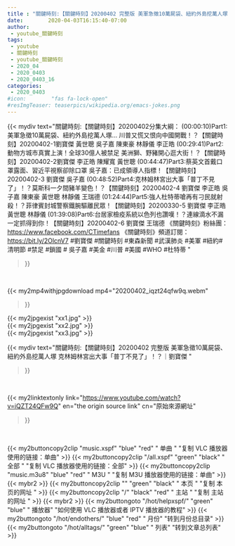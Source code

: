 ```yaml
---
title : "關鍵時刻:【關鍵時刻】20200402 完整版 美軍急徵10萬屍袋、紐約外島挖萬人塚 克林姆林宮出大事「普丁不見了」！？｜劉寶傑 "
date:        2020-04-03T16:15:40-07:00
author:
 - youtube_關鍵時刻
tags:
 - youtube
 - 關鍵時刻
 - youtube_關鍵時刻
 - 2020_04
 - 2020_0403
 - 2020_0403_16
categories:
 - 2020_0403
#icon:        "fas fa-lock-open"
#resImgTeaser: teaserpics/wikipedia.org/emacs-jokes.png
---
```







{{< mydiv text="關鍵時刻:【關鍵時刻】20200402分集大綱：  (00:00:10)Part1:美軍急徵10萬屍袋、紐約外島挖萬人塚… 川普又慌又恨向中國開戰！？【關鍵時刻】20200402-1劉寶傑 黃世聰 吳子嘉 陳東豪 林靜儀 李正皓  (00:29:41)Part2:動物方城市真實上演！全球30億人被禁足 美洲獅、野豬開心逛大街！？【關鍵時刻】20200402-2劉寶傑 李正皓 陳耀寬 黃世聰  (00:44:47)Part3:蔡英文首戴口罩露面、習近平視察卻除口罩 吳子嘉：已成領導人指標！【關鍵時刻】20200402-3 劉寶傑 吳子嘉  (00:48:52)Part4:克林姆林宮出大事「普丁不見了」！？莫斯科一夕間豬羊變色！？【關鍵時刻】20200402-4 劉寶傑 李正皓 吳子嘉 陳東豪 黃世聰 林靜儀 王瑞德  (01:24:44)Part5:強人杜特蒂嗆再有刁民就射殺！？菲律賓封城警察鐵腕驅離民眾！【關鍵時刻】20200330-5 劉寶傑 李正皓 黃世聰 林靜儀  (01:39:08)Part6:台居家檢疫系統以色列也讚嘆！？連線滴水不漏一定抓得到你！【關鍵時刻】20200402-6 劉寶傑 王瑞德  《關鍵時刻》粉絲團：https://www.facebook.com/CTimefans 《關鍵時刻》頻道訂閱：https://bit.ly/2OlcnV7  #劉寶傑 #關鍵時刻 #東森新聞 #武漢肺炎 #美軍 #紐約#清明節 #禁足 #鎖國 # 吳子嘉 #美金 #川普 #美國 #WHO #杜特蒂 "
>}}
<br>


{{< my2mp4withjpgdownload mp4="20200402_iqzt24qfw9q.webm"
>}}

{{< my2jpgexist "xx1.jpg" >}}<br>
{{< my2jpgexist "xx2.jpg" >}}<br>
{{< my2jpgexist "xx3.jpg" >}}<br>



{{< mydiv text="關鍵時刻:【關鍵時刻】20200402 完整版 美軍急徵10萬屍袋、紐約外島挖萬人塚 克林姆林宮出大事「普丁不見了」！？｜劉寶傑 "
>}}
<br>

{{< my2linktextonly link="https://www.youtube.com/watch?v=iQZT24QFw9Q"
en="the origin source link" cn="原始來源網址"
>}}


<br>


{{< my2buttoncopy2clip "music.xspf"        "blue"   "red"    " 单曲 "  "复制 VLC 播放器使用的链接：单曲" >}} {{< my2buttoncopy2clip "/all.xspf"         "green"  "black"  " 全部 "  "复制 VLC 播放器使用的链接：全部" >}} {{< my2buttoncopy2clip "music.m3u8"        "blue"   "red"    " M3U  "    "复制 M3U 播放器使用的链接：单曲" >}} {{< mybr2 >}} {{< my2buttoncopy2clip ""                  "green"  "black"  " 本页 "    "复制 本页的网址 " >}} {{< my2buttoncopy2clip "/"                 "black"  "red"    " 主站 "    "复制 主站的网址 " >}} {{< mybr2 >}} {{< my2buttongoto      "/hot/helpxspf/"    "green"  "blue"   " 播放器" "如何使用 VLC 播放器或者 IPTV 播放器的教程" >}} {{< my2buttongoto      "/hot/endothers/"   "blue"   "red"    " 月份"   "转到月份总目录" >}} {{< my2buttongoto      "/hot/alltags/"     "green"  "blue"   " 列表"   "转到文章总列表" >}} 
